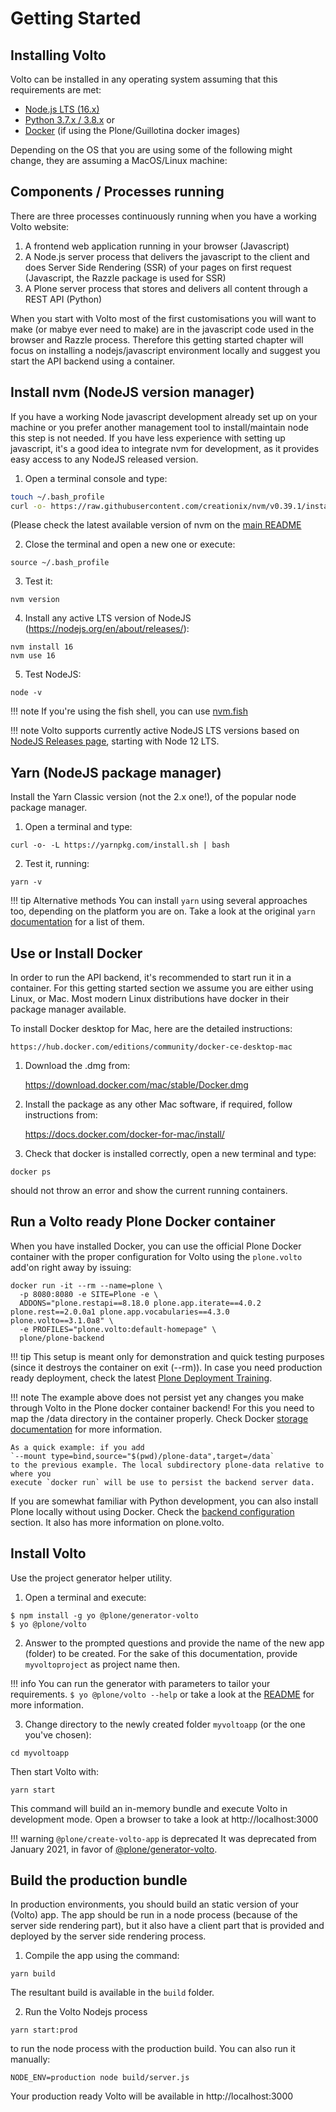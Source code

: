 # Getting Started

## Installing Volto

Volto can be installed in any operating system assuming that this requirements
are met:

- [Node.js LTS (16.x)](https://nodejs.org/)
- [Python 3.7.x / 3.8.x](https://python.org/) or
- [Docker](https://www.docker.com/get-started) (if using the Plone/Guillotina
  docker images)

Depending on the OS that you are using some of the following might change, they
are assuming a MacOS/Linux machine:

## Components / Processes running

There are three processes continuously running when you have a working Volto website:

1. A frontend web application running in your browser (Javascript)
2. A Node.js server process that delivers the javascript to the client and does
   Server Side Rendering (SSR) of your pages on first request (Javascript, the
   Razzle package is used for SSR)
3. A Plone server process that stores and delivers all content through a REST API (Python)

When you start with Volto most of the first customisations you will want to make (or mabye
ever need to make) are in the javascript code used in the browser and Razzle process. Therefore
this getting started chapter will focus on installing a nodejs/javascript environment locally
and suggest you start the API backend using a container. 


## Install nvm (NodeJS version manager)

If you have a working Node javascript development already set up on your machine or you prefer
another management tool to install/maintain node this step is not needed. If you have less 
experience with setting up javascript, it's a good idea to integrate nvm for development, as
it provides easy access to any NodeJS released version. 

1. Open a terminal console and type:
```bash
touch ~/.bash_profile
curl -o- https://raw.githubusercontent.com/creationix/nvm/v0.39.1/install.sh | bash
```

(Please check the latest available version of nvm on the [main README](https://github.com/nvm-sh/nvm)

2. Close the terminal and open a new one or execute:
```
source ~/.bash_profile
```

3. Test it:
```
nvm version
```

4. Install any active LTS version of NodeJS (https://nodejs.org/en/about/releases/):
```
nvm install 16
nvm use 16
```

5. Test NodeJS:
```
node -v
```

!!! note
    If you're using the fish shell, you can use [nvm.fish](https://github.com/jorgebucaran/nvm.fish)

!!! note
    Volto supports currently active NodeJS LTS versions based on [NodeJS
    Releases page](https://nodejs.org/en/about/releases/), starting with Node 12 LTS. 
## Yarn (NodeJS package manager)

Install the Yarn Classic version (not the 2.x one!), of the popular node package manager.

1. Open a terminal and type:
```
curl -o- -L https://yarnpkg.com/install.sh | bash
```

2. Test it, running:
```
yarn -v
```

!!! tip Alternative methods
    You can install `yarn` using several approaches too, depending on the
    platform you are on. Take a look at the original `yarn`
    [documentation](https://classic.yarnpkg.com/lang/en/) for a list of them.

## Use or Install Docker

In order to run the API backend, it's recommended to start run it in a container.
For this getting started section we assume you are either using Linux, or Mac. Most
modern Linux distributions have docker in their package manager available.

To install Docker desktop for Mac, here are the detailed instructions:

    https://hub.docker.com/editions/community/docker-ce-desktop-mac

1. Download the .dmg from:

    https://download.docker.com/mac/stable/Docker.dmg

2. Install the package as any other Mac software, if required, follow
   instructions from:

    https://docs.docker.com/docker-for-mac/install/

3. Check that docker is installed correctly, open a new terminal and type:

```shell
docker ps
```

should not throw an error and show the current running containers.

## Run a Volto ready Plone Docker container

When you have installed Docker, you can use the official Plone Docker container with the proper configuration for Volto using the `plone.volto` add'on right away by issuing:


```shell
docker run -it --rm --name=plone \
  -p 8080:8080 -e SITE=Plone -e \
  ADDONS="plone.restapi==8.18.0 plone.app.iterate==4.0.2 plone.rest==2.0.0a1 plone.app.vocabularies==4.3.0 plone.volto==3.1.0a8" \
  -e PROFILES="plone.volto:default-homepage" \
  plone/plone-backend
```

!!! tip
    This setup is meant only for demonstration and quick testing purposes (since it destroys the container on exit (--rm)). In case you need production ready deployment, check the latest [Plone Deployment Training](https://training.plone.org/5/plone-deployment/index.html).

!!! note
    The example above does not persist yet any changes you make through Volto in
    the Plone docker container backend! For this you need to map the /data directory
    in the container properly. Check Docker
    [storage documentation](https://docs.docker.com/storage/) for more information.

    As a quick example: if you add
    `--mount type=bind,source="$(pwd)/plone-data",target=/data`
    to the previous example. The local subdirectory plone-data relative to where you
    execute `docker run` will be use to persist the backend server data.

If you are somewhat familiar with Python development, you can also install Plone locally
without using Docker. Check the [backend configuration](../configuration/backend.md) section.
It also has more information on plone.volto.


## Install Volto

Use the project generator helper utility.

1. Open a terminal and execute:
```console
$ npm install -g yo @plone/generator-volto
$ yo @plone/volto
```

2. Answer to the prompted questions and provide the name of the new app (folder) to be created. For the sake of this documentation, provide `myvoltoproject` as project name then.

!!! info
    You can run the generator with parameters to tailor your requirements.
    ```
    $ yo @plone/volto --help
    ```
    or take a look at the [README](https://github.com/plone/volto/blob/master/packages/generator-volto/README.md) for more information.

3. Change directory to the newly created folder `myvoltoapp` (or the one you've chosen):
```
cd myvoltoapp
```

Then start Volto with:

```
yarn start
```

This command will build an in-memory bundle and execute Volto in development mode. Open a browser to
take a look at http://localhost:3000

!!! warning `@plone/create-volto-app` is deprecated
    It was deprecated from January 2021, in favor of [@plone/generator-volto](https://github.com/plone/generator-volto.git).

## Build the production bundle

In production environments, you should build an static version of your (Volto) app. The
app should be run in a node process (because of the server side rendering
part), but it also have a client part that is provided and deployed by the server
side rendering process.

1. Compile the app using the command:
```
yarn build
```
The resultant build is available in the `build` folder.

2. Run the Volto Nodejs process
```
yarn start:prod
```

to run the node process with the production build. You can also run it
manually:
```
NODE_ENV=production node build/server.js
```
Your production ready Volto will be available in http://localhost:3000
